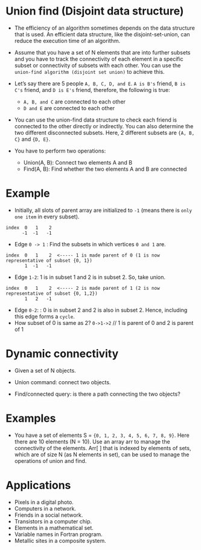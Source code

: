 # Union find (Disjoint data structure)
- The efficiency of an algorithm sometimes depends on the data structure that is used. An efficient data structure, like the disjoint-set-union, can reduce the execution time of an algorithm.

- Assume that you have a set of N elements that are into further subsets and you have to track the connectivity of each element in a specific subset or connectivity of subsets with each other. You can use the `union-find algorithm (disjoint set union)` to achieve this.

- Let’s say there are 5 people `A, B, C, D, and E`. `A is B's` friend, `B is C's` friend, and `D is E's` friend, therefore, the following is true:
  - `A, B, and C` are connected to each other
  - `D and E` are connected to each other

- You can use the union-find data structure to check each friend is connected to the other directly or indirectly. You can also determine the two different disconnected subsets. Here, 2 different subsets are `{A, B, C}` and `{D, E}`.

- You have to perform two operations:
  - Union(A, B): Connect two elements A and B
  - Find(A, B): Find whether the two elements A and B are connected

# Example
- Initially, all slots of parent array are initialized to `-1` (means there is `only one item` in every subset).
```
index  0   1    2
      -1  -1   -1

```
- Edge `0 -> 1` :  Find the subsets in which vertices `0 and 1` are.
```
index  0   1    2  <----- 1 is made parent of 0 (1 is now representative of subset {0, 1})
       1  -1   -1
```
- Edge `1-2`: 1 is in subset 1 and 2 is in subset 2. So, take union.
```
index  0   1    2  <----- 2 is made parent of 1 (2 is now representative of subset {0, 1,2})
       1   2   -1
```
- Edge `0-2`: : 0 is in subset 2 and 2 is also in subset 2. Hence, including this edge forms a `cycle`.
- How subset of 0 is same as 2?  `0->1->2` // 1 is parent of 0 and 2 is parent of 1  
# Dynamic connectivity
- Given a set of N objects.

- Union command: connect two objects.
- Find/connected query: is there a path connecting the two objects?

# Examples
- You have a set of elements S = `{0, 1, 2, 3, 4, 5, 6, 7, 8, 9}`. Here there are 10 elements (N = 10). Use an array arr to manage the connectivity of the elements. Arr[ ] that is indexed by elements of sets, which are of size N (as N elements in set), can be used to manage the operations of union and find.

# Applications 
  - Pixels in a digital photo.
  - Computers in a network.
  - Friends in a social network.
  - Transistors in a computer chip.
  - Elements in a mathematical set.
  - Variable names in Fortran program.
  - Metallic sites in a composite system.

